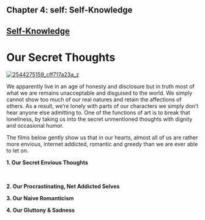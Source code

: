 Chapter  4: self: Self-Knowledge
-------------------------------

[Self-Knowledge](../category/self/self-knowledge/index.html)
------------------------------------------------------------

Our Secret Thoughts
===================

[![2544275159\_cff717a23a\_z](http://i0.wp.com/www.thebookoflife.org/wp-content/uploads/2015/09/2544275159_cff717a23a_z.jpg?resize=635%2C418)](http://i1.wp.com/www.thebookoflife.org/wp-content/uploads/2015/09/2544275159_cff717a23a_z.jpg)

We apparently live in an age of honesty and disclosure but in truth most of what we are remains unacceptable and disguised to the world. We simply cannot show too much of our real natures and retain the affections of others. As a result, we’re lonely with parts of our characters we simply don’t hear anyone else admitting to. One of the functions of art is to break that loneliness, by taking us into the secret unmentioned thoughts with dignity and occasional humor.

The films below gently show us that in our hearts, almost all of us are rather more envious, internet addicted, romantic and greedy than we are ever able to let on.

**1. Our Secret Envious Thoughts**

 

**2. Our Procrastinating, Net Addicted Selves**

**3. Our Naive Romanticism**

**4. Our Gluttony & Sadness**

